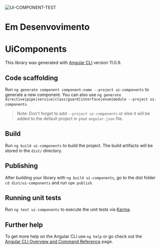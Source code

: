![UI-COMPONENT-TEST](https://github.com/Renangns/whats-catalogo-front/workflows/UI-COMPONENT-TEST/badge.svg)

# Em Desenvovimento

# UiComponents

This library was generated with [Angular CLI](https://github.com/angular/angular-cli) version 11.0.9.

## Code scaffolding

Run `ng generate component component-name --project ui-components` to generate a new component. You can also use `ng generate directive|pipe|service|class|guard|interface|enum|module --project ui-components`.

> Note: Don't forget to add `--project ui-components` or else it will be added to the default project in your `angular.json` file.

## Build

Run `ng build ui-components` to build the project. The build artifacts will be stored in the `dist/` directory.

## Publishing

After building your library with `ng build ui-components`, go to the dist folder `cd dist/ui-components` and run `npm publish`.

## Running unit tests

Run `ng test ui-components` to execute the unit tests via [Karma](https://karma-runner.github.io).

## Further help

To get more help on the Angular CLI use `ng help` or go check out the [Angular CLI Overview and Command Reference](https://angular.io/cli) page.
